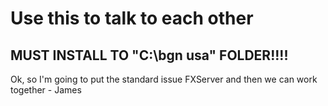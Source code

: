 # Use this to talk to each other

## MUST INSTALL TO "C:\bgn usa\" FOLDER!!!!

Ok, so I'm going to put the standard issue FXServer and then we can work together - James
